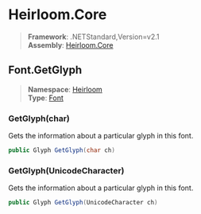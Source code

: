 # Heirloom.Core

> **Framework**: .NETStandard,Version=v2.1  
> **Assembly**: [Heirloom.Core][0]  

## Font.GetGlyph

> **Namespace**: [Heirloom][0]  
> **Type**: [Font][1]  

### GetGlyph(char)

Gets the information about a particular glyph in this font.

```cs
public Glyph GetGlyph(char ch)
```

### GetGlyph(UnicodeCharacter)

Gets the information about a particular glyph in this font.

```cs
public Glyph GetGlyph(UnicodeCharacter ch)
```

[0]: ../Heirloom.Core.md
[1]: Heirloom.Font.md
